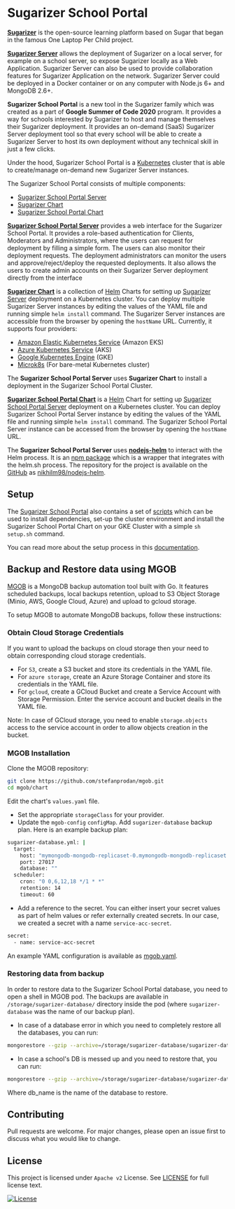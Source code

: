 # Sugarizer School Portal
[**Sugarizer**](https://github.com/llaske/sugarizer) is the open-source learning platform based on Sugar that began in the famous One Laptop Per Child project.

[**Sugarizer Server**](https://github.com/llaske/sugarizer-server) allows the deployment of Sugarizer on a local server, for example on a school server, so expose Sugarizer locally as a Web Application. Sugarizer Server can also be used to provide collaboration features for Sugarizer Application on the network. Sugarizer Server could be deployed in a Docker container or on any computer with Node.js 6+ and MongoDB 2.6+.

**Sugarizer School Portal** is a new tool in the Sugarizer family which was created as a part of **Google Summer of Code 2020** program. It provides a way for schools interested by Sugarizer to host and manage themselves their Sugarizer deployment. It provides an on-demand (SaaS) Sugarizer Server deployment tool so that every school will be able to create a Sugarizer Server to host its own deployment without any technical skill in just a few clicks.

Under the hood, Sugarizer School Portal is a [Kubernetes](https://kubernetes.io/) cluster that is able to create/manage on-demand new Sugarizer Server instances.

The Sugarizer School Portal consists of multiple components:
- [Sugarizer School Portal Server](https://github.com/nikhilm98/sugarizer-school-portal-server)
- [Sugarizer Chart](https://github.com/nikhilm98/sugarizer-chart)
- [Sugarizer School Portal Chart](https://github.com/nikhilm98/sugarizer-school-portal-chart)

[**Sugarizer School Portal Server**](https://github.com/nikhilm98/sugarizer-school-portal-server) provides a web interface for the Sugarizer School Portal. It provides a role-based authentication for Clients, Moderators and Administrators, where the users can request for deployment by filling a simple form. The users can also monitor their deployment requests. The deployment administrators can monitor the users and approve/reject/deploy the requested deployments. It also allows the users to create admin accounts on their Sugarizer Server deployment directly from the interface

[**Sugarizer Chart**](https://github.com/nikhilm98/sugarizer-chart) is a collection of [Helm](https://helm.sh/) Charts for setting up [Sugarizer Server](https://github.com/llaske/sugarizer-server) deployment on a Kubernetes cluster. You can deploy multiple Sugarizer Server instances by editing the values of the YAML file and running simple `helm install` command. The Sugarizer Server instances are accessible from the browser by opening the `hostName` URL. Currently, it supports four providers:
- [Amazon Elastic Kubernetes Service](https://aws.amazon.com/eks/) (Amazon EKS)
- [Azure Kubernetes Service](https://azure.microsoft.com/en-in/services/kubernetes-service/) (AKS)
- [Google Kubernetes Engine](https://cloud.google.com/kubernetes-engine) (GKE)
- [Microk8s](https://microk8s.io) (For bare-metal Kubernetes cluster)

The **Sugarizer School Portal Server** uses **Sugarizer Chart** to install a deployment in the Sugarizer School Portal Cluster.

[**Sugarizer School Portal Chart**](https://github.com/nikhilm98/sugarizer-school-portal-chart) is a [Helm](https://helm.sh/) Chart for setting up [Sugarizer School Portal Server](https://github.com/nikhilm98/sugarizer-school-portal-server) deployment on a Kubernetes cluster. You can deploy Sugarizer School Portal Server instance by editing the values of the YAML file and running simple `helm install` command. The Sugarizer School Portal Server instance can be accessed from the browser by opening the `hostName` URL.

The **Sugarizer School Portal Server** uses [**nodejs-helm**](https://www.npmjs.com/package/nodejs-helm) to interact with the Helm process. It is an [npm package](https://www.npmjs.com) which is a wrapper that integrates with the helm.sh process. The repository for the project is available on the [GitHub](https://github.com/) as [nikhilm98/nodejs-helm](https://github.com/NikhilM98/nodejs-helm).

## Setup
The [Sugarizer School Portal](https://github.com/NikhilM98/sugarizer-school-portal) also contains a set of [scripts](https://github.com/NikhilM98/sugarizer-school-portal/blob/master/scripts) which can be used to install dependencies, set-up the cluster environment and install the Sugarizer School Portal Chart on your GKE Cluster with a simple `sh setup.sh` command.

You can read more about the setup process in this [documentation](https://github.com/NikhilM98/sugarizer-school-portal/blob/master/scripts/README.md).

## Backup and Restore data using MGOB
[MGOB](https://github.com/stefanprodan/mgob/) is a MongoDB backup automation tool built with Go. It features scheduled backups, local backups retention, upload to S3 Object Storage (Minio, AWS, Google Cloud, Azure) and upload to gcloud storage.

To setup MGOB to automate MongoDB backups, follow these instructions:

### Obtain Cloud Storage Credentials
If you want to upload the backups on cloud storage then your need to obtain corresponding cloud storage credentials.
- For `S3`, create a S3 bucket and store its credentials in the YAML file.
- For `azure storage`, create an Azure Storage Container and store its credentials in the YAML file.
- For `gcloud`, create a GCloud Bucket and create a Service Account with Storage Permission. Enter the service account and bucket deails in the YAML file.

Note: In case of GCloud storage, you need to enable `storage.objects` access to the service account in order to allow objects creation in the bucket.

### MGOB Installation
Clone the MGOB repository:
```bash
git clone https://github.com/stefanprodan/mgob.git
cd mgob/chart
```
Edit the chart's `values.yaml` file.
- Set the appropriate `storageClass` for your provider.
- Update the `mgob-config` `configMap`. Add `sugarizer-database` backup plan.
Here is an example backup plan:
```bash
sugarizer-database.yml: |
  target:
    host: "mymongodb-mongodb-replicaset-0.mymongodb-mongodb-replicaset.default,mymongodb-mongodb-replicaset-1.mymongodb-mongodb-replicaset.default,mymongodb-mongodb-replicaset-2.mymongodb-mongodb-replicaset.default"
    port: 27017
    database: ""
  scheduler:
    cron: "0 0,6,12,18 */1 * *"
    retention: 14
    timeout: 60
```
- Add a reference to the secret. You can either insert your secret values as part of helm values or refer externally created secrets. In our case, we created a secret with a name `service-acc-secret`.
```bash
secret:
  - name: service-acc-secret
```
An example YAML configuration is available as [mgob.yaml](examples/mgob.yaml).

### Restoring data from backup
In order to restore data to the Sugarizer School Portal database, you need to open a shell in MGOB pod. The backups are available in `/storage/sugarizer-database/` directory inside the pod (where `sugarizer-database` was the name of our backup plan).

- In case of a database error in which you need to completely restore all the databases, you can run:
```bash
mongorestore --gzip --archive=/storage/sugarizer-database/sugarizer-database-xxxxxxxxxx.gz --host mymongodb-mongodb-replicaset-0.mymongodb-mongodb-replicaset.default:27017 --drop
```
- In case a school's DB is messed up and you need to restore that, you can run:
```bash
mongorestore --gzip --archive=/storage/sugarizer-database/sugarizer-database-xxxxxxxxxx.gz --nsInclude="db_name.*" --host mymongodb-mongodb-replicaset-0.mymongodb-mongodb-replicaset.default:27017 --drop
```
Where db_name is the name of the database to restore.

## Contributing
Pull requests are welcome. For major changes, please open an issue first to discuss what you would like to change.

## License
This project is licensed under `Apache v2` License. See [LICENSE](LICENSE) for full license text.

[![License](https://img.shields.io/badge/License-Apache%202.0-blue.svg)](https://opensource.org/licenses/Apache-2.0)
